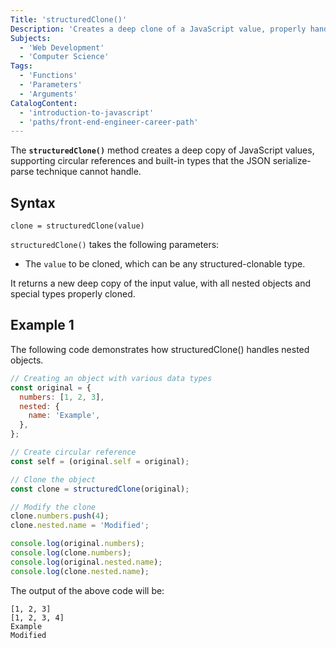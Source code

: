 ```yaml
---
Title: 'structuredClone()'
Description: 'Creates a deep clone of a JavaScript value, properly handling circular references and complex objects.'
Subjects:
  - 'Web Development'
  - 'Computer Science'
Tags:
  - 'Functions'
  - 'Parameters'
  - 'Arguments'
CatalogContent:
  - 'introduction-to-javascript'
  - 'paths/front-end-engineer-career-path'
---
```


The **`structuredClone()`** method creates a deep copy of JavaScript values, supporting circular references and built-in types that the JSON serialize-parse technique cannot handle.

## Syntax

```pseudo
clone = structuredClone(value)
```

`structuredClone()` takes the following parameters:

- The `value` to be cloned, which can be any structured-clonable type.

It returns a new deep copy of the input value, with all nested objects and special types properly cloned.

## Example 1

The following code demonstrates how structuredClone() handles nested objects.

```js
// Creating an object with various data types
const original = {
  numbers: [1, 2, 3],
  nested: {
    name: 'Example',
  },
};

// Create circular reference
const self = (original.self = original);

// Clone the object
const clone = structuredClone(original);

// Modify the clone
clone.numbers.push(4);
clone.nested.name = 'Modified';

console.log(original.numbers);
console.log(clone.numbers);
console.log(original.nested.name);
console.log(clone.nested.name);
```

The output of the above code will be:

```shell
[1, 2, 3]
[1, 2, 3, 4]
Example
Modified
```
